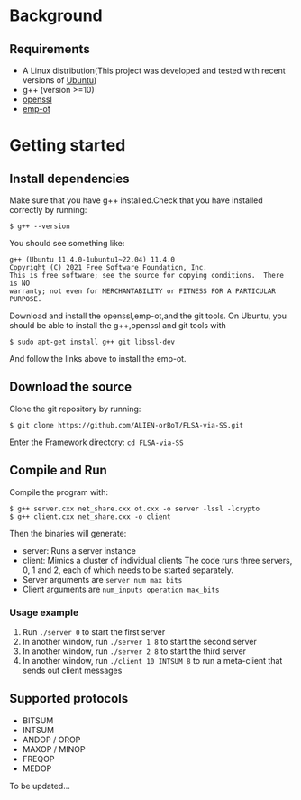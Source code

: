 # Background

## Requirements
- A Linux distribution(This project was developed and tested with recent versions of [Ubuntu](https://ubuntu.com/))
- g++ (version >=10)
- [openssl](https://www.openssl.org/)
- [emp-ot](https://github.com/emp-toolkit/emp-ot)

# Getting started
## Install dependencies
Make sure that you have g++ installed.Check that you have installed correctly by running:
```shell
$ g++ --version
```
You should see something like:
```shell
g++ (Ubuntu 11.4.0-1ubuntu1~22.04) 11.4.0
Copyright (C) 2021 Free Software Foundation, Inc.
This is free software; see the source for copying conditions.  There is NO
warranty; not even for MERCHANTABILITY or FITNESS FOR A PARTICULAR PURPOSE.
```

Download and install the openssl,emp-ot,and the git tools.
On Ubuntu, you should be able to install the g++,openssl and git tools with
```shell
$ sudo apt-get install g++ git libssl-dev
```
And follow the links above to install the emp-ot.
## Download the source
Clone the git repository by running:
```shell
$ git clone https://github.com/ALIEN-orBoT/FLSA-via-SS.git
```
Enter the Framework directory: `cd FLSA-via-SS`
## Compile and Run
Compile the program with:
```shell
$ g++ server.cxx net_share.cxx ot.cxx -o server -lssl -lcrypto
$ g++ client.cxx net_share.cxx -o client
```
Then the binaries will generate:
- server: Runs a server instance
- client: Mimics a cluster of individual clients
The code runs three servers, 0, 1 and 2, each of which needs to be started separately.
- Server arguments are `server_num max_bits`
- Client arguments are `num_inputs operation max_bits`
### Usage example
1. Run `./server 0` to start the first server
2. In another window, run `./server 1 8` to start the second server
3. In another window, run `./server 2 8` to start the third server
4. In another window, run `./client 10 INTSUM 8` to run a meta-client that sends out client messages
## Supported protocols
- BITSUM
- INTSUM
- ANDOP / OROP
- MAXOP / MINOP
- FREQOP
- MEDOP

To be updated...
